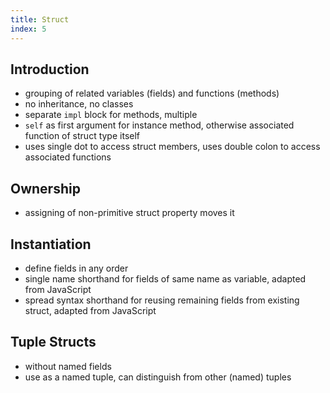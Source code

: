 ```yaml
---
title: Struct
index: 5
---
```


## Introduction

- grouping of related variables (fields) and functions (methods)
- no inheritance, no classes
- separate `impl` block for methods, multiple
- `self` as first argument for instance method, otherwise associated function of struct type itself
- uses single dot to access struct members, uses double colon to access associated functions



## Ownership

- assigning of non-primitive struct property moves it



## Instantiation

- define fields in any order
- single name shorthand for fields of same name as variable, adapted from JavaScript
- spread syntax shorthand for reusing remaining fields from existing struct, adapted from JavaScript



## Tuple Structs

- without named fields
- use as a named tuple, can distinguish from other (named) tuples
